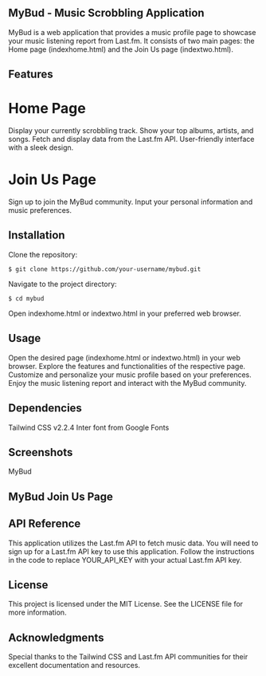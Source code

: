 ## MyBud - Music Scrobbling Application

MyBud is a web application that provides a music profile page to showcase your music listening report from Last.fm. It consists of two main pages: the Home page (indexhome.html) and the Join Us page (indextwo.html).

## Features
# Home Page
Display your currently scrobbling track.
Show your top albums, artists, and songs.
Fetch and display data from the Last.fm API.
User-friendly interface with a sleek design.
# Join Us Page
Sign up to join the MyBud community.
Input your personal information and music preferences.
## Installation
Clone the repository: 
```
$ git clone https://github.com/your-username/mybud.git
```
Navigate to the project directory: 
```
$ cd mybud
```
Open indexhome.html or indextwo.html in your preferred web browser.
## Usage

Open the desired page (indexhome.html or indextwo.html) in your web browser.
Explore the features and functionalities of the respective page.
Customize and personalize your music profile based on your preferences.
Enjoy the music listening report and interact with the MyBud community.
## Dependencies

Tailwind CSS v2.2.4
Inter font from Google Fonts
## Screenshots
MyBud 

## MyBud Join Us Page

## API Reference
This application utilizes the Last.fm API to fetch music data. You will need to sign up for a Last.fm API key to use this application. Follow the instructions in the code to replace YOUR_API_KEY with your actual Last.fm API key.

## License
This project is licensed under the MIT License. See the LICENSE file for more information.

## Acknowledgments

Special thanks to the Tailwind CSS and Last.fm API communities for their excellent documentation and resources.
